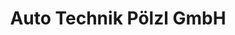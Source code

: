 ---
title: "Auto Technik Pölzl GmbH"
url: /gleinstaetten/auto-technik-poelzl-gmbh/
shop: Autowerkstatt
---